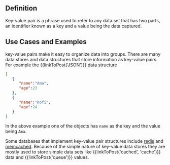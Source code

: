 ## Definition
Key-value pair is a phrase used to refer to any data set that has two parts, an identifier known as a key and a value being the data captured.


## Use Cases and Examples
key-value pairs make it easy to organize data into groups.
There are many data stores and data structures that store information as key-value pairs. For example the {{linkToPost('JSON')}} data structure

```JSON
[
   {
      "name":"Ama",
      "age":23
   },
   {
      "name":"Kofi",
      "age":24
   }
]
```
In the above example one of the objects has `name` as the key and the value being  `Ama`.

Some databases that implement key-value pair structures include [redis](https://external.ink?to=/redis.io) and [memcached](https://external.ink?to=/memcached.org). Because of the simple nature of key-value data stores they are mostly used to store simple data sets like {{linkToPost('cached', 'cache')}} data and {{linkToPost('queue')}} values.

